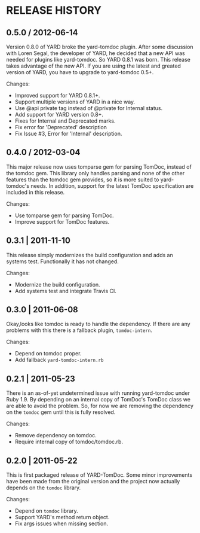 # RELEASE HISTORY

## 0.5.0 / 2012-06-14

Version 0.8.0 of YARD broke the yard-tomdoc plugin. After some discussion with
Loren Segal, the developer of YARD, he decided that a new API was needed for
plugins like yard-tomdoc. So YARD 0.8.1 was born. This release takes advantage
of the new API. If you are using the latest and greated version of YARD, you 
have to upgrade to yard-tomdoc 0.5+.

Changes:

* Improved support for YARD 0.8.1+.
* Support multiple versions of YARD in a nice way.
* Use @api private tag instead of @private for Internal status.
* Add support for YARD version 0.8+.
* Fixes for Internal and Deprecated marks.
* Fix error for 'Deprecated' description
* Fix Issue #3, Error for 'Internal' description.


## 0.4.0 / 2012-03-04

This major release now uses tomparse gem for parsing TomDoc,
instead of the tomdoc gem. This library only handles parsing
and none of the other features than the tomdoc gem provides,
so it is more suited to yard-tomdoc's needs. In addition,
support for the latest TomDoc specification are included in
this release.

Changes:

* Use tomparse gem for parsing TomDoc.
* Improve support for TomDoc features.


## 0.3.1 | 2011-11-10

This release simply modernizes the build configuration
and adds an systems test. Functionally it has not changed.

Changes:

* Modernize the build configuration.
* Add systems test and integrate Travis CI.


## 0.3.0 | 2011-06-08

Okay,looks like tomdoc is ready to handle the dependency. If there
are any problems with this there is a fallback plugin, `tomdoc-intern`.

Changes:

* Depend on tomdoc proper.
* Add fallback `yard-tomdoc-intern.rb`


## 0.2.1 | 2011-05-23

There is an as-of-yet undetermined issue with running yard-tomdoc under
Ruby 1.9. By depending on an internal copy of TomDoc's TomDoc class we
are able to avoid the problem. So, for now we are removing the dependency
on the `tomdoc` gem until this is fully resolved.

Changes:

* Remove dependency on tomdoc.
* Require internal copy of tomdoc/tomdoc.rb.


## 0.2.0 | 2011-05-22

This is first packaged release of YARD-TomDoc. Some minor improvements
have been made from the original version and the project now actually
depends on the `tomdoc` library.

Changes:

* Depend on `tomdoc` library.
* Support YARD's method return object.
* Fix args issues when missing section.

